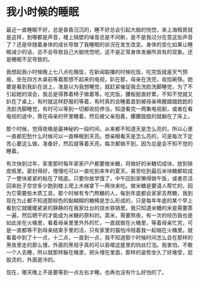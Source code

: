 # 我小时候的睡眠

最近一直睡眠不好，总是昏昏沉沉的，睡不好总会引起大脑的恍惚，来上海租房就是这样，到哪都是声音，楼上隔壁的噪音总是不间断，是不是我过分在意这些声音了？还是伴随着身体的成长导致了我睡眠的状况在发生改变。身体的变化如果让睡眠减少的话，总不会导致自己大脑恍惚吧，这不是正常身体发展所具有的现象。还是睡眠不足导致的。

我想起我小时候晚上七八点吃晚饭，在新闻联播的时候吃饭，吃完饭就是天气预报，坐在四方木桌前等着那想不起来的电视，趴在那，母亲在洗完，收拾碗筷。她要是看到我趴在说上，准是以为我想睡觉，就赶紧催促我去洗脸洗脚睡觉，为了不引起她的误会，我总是得靠着椅子做着等。吃完饭，腰板挺直好累，不知不觉就又趴在了桌上，有时就这样舒服的等着，有时真的会睡着直到被母亲唤醒踉踉跄跄的洗脸洗脚睡觉，有时可以等到一切都收拾停当，知道看完一两集电视剧，或者在看电视的途中，靠在母亲的怀里睡着，然后被父亲抱着，朦朦胧胧的就躺在了床上。

那个时候，觉得夜晚是最神秘的一段时间，从来都不知道天是怎么亮的，所以心里一直都犯愁什么时候可以一直睁眼到天亮。想亲眼看天是怎么亮的，可是每次下定苦心要这么做，准备好，然后就等着天亮，每次都做不到，因为总是会不知不觉的睡着。

有次快到过年，家里那时每年家家户户都要做米糖，将做好的米糖切成块，放到铁皮瓶里。密封得好，慢慢吃可以一直吃到来年的夏天。甚至吃到最后米块糖都软成了一整块紧紧的粘在了瓶底。只要你放学饿了，中午回到家懒得做午饭，或者农活回来肚子空空多少跑到楼上爬上木梯拿下一两块来吃。做米糖是要请人帮忙的，因为它需要些木质工具，那个时候有专门熬糖的人，每到年底都会家家去熬糖，我到现在为止都不知道那棕色的黏糊糊的糖稀是怎么形成的，只是每年年底的某个早上看到它就暖暖紧紧的静静的在我家灶台的烧水铁锅里。我只知道米糖的米是需要蒸一遍，然后晒干的才能成为米糖的原料的。蒸米，需要熬夜，有一次的经历我也是如此坐在火桶里，看着母亲里里外外的忙，一直就做在火桶里，等着母亲忙完，可是一直都等不到母亲结束手里的活，只有家里的猫怕冷陪着我一起缩在火桶里。就看着中到了十一点，十二点，一直到一点，我不知道那个时候时间怎么会在那样的黑夜里走的那么慢，外面的黑视乎真的可以吞噬这屋里的钨丝灯泡。我害怕，不敢一个人去睡，所以就那样躲在桶里，把头埋在里面，那样的姿势坐久了好难受，屁股烫的，外面是冷的。

现在，哪天晚上不是要等到一点左右才睡。也再也没有什么好怕的了。

